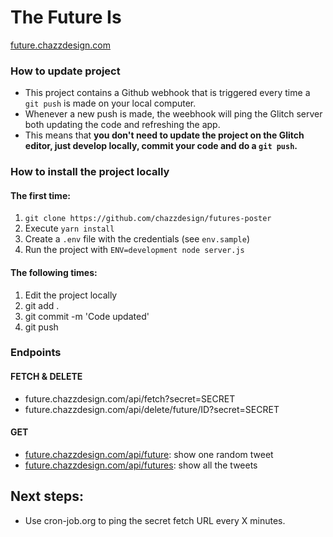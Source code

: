The Future Is
=================

[future.chazzdesign.com](http://future.chazzdesign.com)  


### How to update project

- This project contains a Github webhook that is triggered every time a `git
push` is made on your local computer. 
- Whenever a new push is made, the weebhook will ping the Glitch
server both updating the code and refreshing the app. 
- This means that **you don't need to update the project on the Glitch editor, just develop locally, commit your code and do a `git push`.**


### How to install the project locally

#### The first time:

1. `git clone https://github.com/chazzdesign/futures-poster`
2. Execute `yarn install`
3. Create a `.env` file with the credentials (see `env.sample`)
4. Run the project with `ENV=development node server.js`

#### The following times:

1. Edit the project locally
2. git add .
3. git commit -m 'Code updated'
4. git push 


### Endpoints

#### FETCH & DELETE
- future.chazzdesign.com/api/fetch?secret=SECRET
- future.chazzdesign.com/api/delete/future/ID?secret=SECRET

#### GET
- [future.chazzdesign.com/api/future](http://future.chazzdesign.com/api/future): show one random tweet
- [future.chazzdesign.com/api/futures](http://future.chazzdesign.com/api/futures): show all the tweets


## Next steps:

- Use cron-job.org to ping the secret fetch URL every X minutes.
